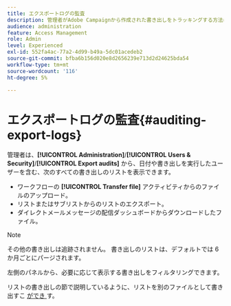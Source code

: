 ```yaml
---
title: エクスポートログの監査
description: 管理者がAdobe Campaignから作成された書き出しをトラッキングする方法について説明します
audience: administration
feature: Access Management
role: Admin
level: Experienced
exl-id: 552fa4ac-77a2-4d99-b49a-5dc01acedeb2
source-git-commit: bfba6b156d020e8d2656239e713d2d24625bda54
workflow-type: tm+mt
source-wordcount: '116'
ht-degree: 5%

---
```


# エクスポートログの監査{#auditing-export-logs}

管理者は、**[!UICONTROL Administration]**/**[!UICONTROL Users & Security]**/**[!UICONTROL Export audits]** から、日付や書き出しを実行したユーザーを含む、次のすべての書き出しのリストを表示できます。

* ワークフローの **[!UICONTROL Transfer file]** アクティビティからのファイルのアップロード。
* リストまたはサブリストからのリストのエクスポート。
* ダイレクトメールメッセージの配信ダッシュボードからダウンロードしたファイル。

>[!NOTE]
>
>その他の書き出しは追跡されません。 書き出しのリストは、デフォルトでは 6 か月ごとにパージされます。

左側のパネルから、必要に応じて表示する書き出しをフィルタリングできます。

リストの書き出しの節で説明しているように、リストを別のファイルとして書き出すこ [ ができ ](../../automating/using/exporting-lists.md) す。
